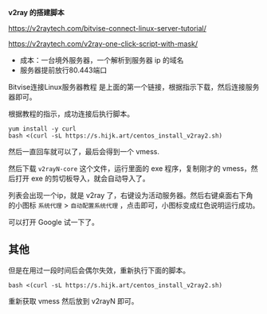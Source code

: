 **v2ray 的搭建脚本**

https://v2raytech.com/bitvise-connect-linux-server-tutorial/

https://v2raytech.com/v2ray-one-click-script-with-mask/


* 成本：一台境外服务器，一个解析到服务器 ip 的域名
* 服务器提前放行80.443端口

Bitvise连接Linux服务器教程 是上面的第一个链接，根据指示下载，然后连接服务器即可。

根据教程的指示，成功连接后执行脚本。

```shell
yum install -y curl
bash <(curl -sL https://s.hijk.art/centos_install_v2ray2.sh)
```

然后一直回车就可以了，最后会得到一个 vmess.

然后下载 `v2rayN-core` 这个文件，运行里面的 exe 程序，复制刚才的 vmess，然后打开 exe 的剪切板导入，就会自动导入了。

列表会出现一个ip，就是 v2ray 了，右键设为活动服务器。然后右键桌面右下角的小图标 `系统代理` > `自动配置系统代理` ，点击即可，小图标变成红色说明运行成功。

可以打开 Google 试一下了。


## 其他

但是在用过一段时间后会偶尔失效，重新执行下面的脚本。

```shell
bash <(curl -sL https://s.hijk.art/centos_install_v2ray2.sh)
```

重新获取 vmess 然后放到 v2rayN 即可。
